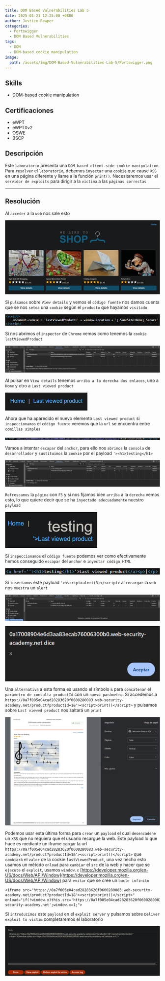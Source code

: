 ```yaml
---
title: DOM Based Vulnerabilities Lab 5
date: 2025-01-21 12:25:00 +0800
author: Justice-Reaper
categories:
  - Portswigger
  - DOM Based Vulnerabilities
tags:
  - DOM
  - DOM-based cookie manipulation
image:
  path: /assets/img/DOM-Based-Vulnerabilities-Lab-5/Portswigger.png
---
```


## Skills

- DOM-based cookie manipulation
  
## Certificaciones

- eWPT
- eWPTXv2
- OSWE
- BSCP
  
## Descripción

Este `laboratorio` presenta una `DOM-based client-side cookie manipulation`. Para `resolver` el `laboratorio`, debemos `inyectar` una `cookie` que cause `XSS` en una página diferente y llame a la función `print()`. Necesitaremos usar el `servidor de exploits` para dirigir a la `víctima` a las `páginas correctas`

---
## Resolución

Al `acceder` a la `web` nos sale esto

![](/assets/img/DOM-Based-Vulnerabilities-Lab-5/image_1.png)

Si `pulsamos` sobre `View details` y vemos el `código fuente` nos damos cuenta que se nos `setea` una `cookie` según el `producto` que hayamos `visitado`

![](/assets/img/DOM-Based-Vulnerabilities-Lab-5/image_2.png)

Si nos abrimos el `inspector` de `Chrome` vemos como tenemos la `cookie lastViewedProduct`

![](/assets/img/DOM-Based-Vulnerabilities-Lab-5/image_3.png)

Al pulsar en `View details` tenemos `arriba a la derecha dos enlaces`, uno a `Home` y otro a `Last viewed product`

![](/assets/img/DOM-Based-Vulnerabilities-Lab-5/image_4.png)

Ahora que ha aparecido el nuevo elemento `Last viewed product` si `inspeccionamos` el `código fuente` veremos que la `url` se encuentra entre `comillas simples`

![](/assets/img/DOM-Based-Vulnerabilities-Lab-5/image_5.png)

Vamos a intentar `escapar` del `anchor`, para ello nos `abrimos` la `consola` de `desarrollador` y `sustituimos` la `cookie` por el payload `'><h1>testing</h1>`

![](/assets/img/DOM-Based-Vulnerabilities-Lab-5/image_6.png)

`Refrescamos` la `página` con `F5` y si nos fijamos bien `arriba` a la `derecha` vemos esto, lo que quiere decir que se ha `inyectado adecuadamente` nuestro `payload`

![](/assets/img/DOM-Based-Vulnerabilities-Lab-5/image_7.png)

Si `inspeccionamos` el `código fuente` podemos ver como efectivamente hemos conseguido `escapar` del `anchor` e `inyectar código HTML`

![](/assets/img/DOM-Based-Vulnerabilities-Lab-5/image_8.png)

Si `insertamos` este payload `'><script>alert(3)</script>` al `recargar` la `web` nos `muestra` un `alert`

![](/assets/img/DOM-Based-Vulnerabilities-Lab-5/image_9.png)

![](/assets/img/DOM-Based-Vulnerabilities-Lab-5/image_10.png)

Una `alternativa` a esta forma es usando el símbolo `&` para `concatenar` el `parámetro de consulta productId` con un `nuevo parámetro`. Si accedemos a `https://0a7f005e04cad28283620f0600280083.web-security-academy.net/product?productId=1&'><script>print()</script>` y pulsamos sobre `Last viewed product` nos saltará un `print`

![](/assets/img/DOM-Based-Vulnerabilities-Lab-5/image_11.png)

Podemos usar esta última forma para `crear` un `payload` el cual `desencadene` un `XSS` que no requiera que el usuario recargue la web. Este payload lo que hace es mediante un iframe cargar la url `https://0a7f005e04cad28283620f0600280083.web-security-academy.net/product?productId=1&'><script>print()</script>` que `cambiará` el `valor` de la cookie `lastViewedProduct`, una vez hecho esto usamos un método `onload` para `cambiar` el `src` de la web y hacer que se `ejecute` el `exploit`, usamos `window.x` [https://developer.mozilla.org/en-US/docs/Web/API/Window](https://developer.mozilla.org/en-US/docs/Web/API/Window) para `evitar` que se cree un `bucle infinito`

```
<iframe src="https://0a7f005e04cad28283620f0600280083.web-security-academy.net/product?productId=1&'><script>print()</script>" onload="if(!window.x)this.src='https://0a7f005e04cad28283620f0600280083.web-security-academy.net';window.x=1;">
```

Si `introducimos` este `payload` en el `exploit server` y pulsamos sobre `Deliver exploit to victim` completaremos el laboratorio

![](/assets/img/DOM-Based-Vulnerabilities-Lab-5/image_12.png)
